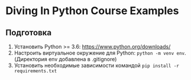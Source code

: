 # Diving In Python Course Examples

## Подготовка

1. Установить Python >= 3.6: https://www.python.org/downloads/
2. Настроить виртуальное окружение для Python: `python -m venv env`. (Директория env добавлена в .gitignore)
3. Установить необходимые зависимости командой `pip install -r requirements.txt`


